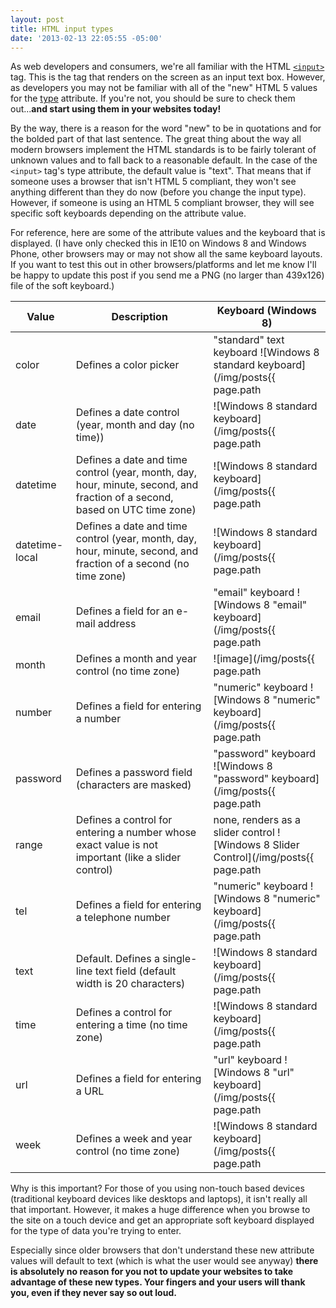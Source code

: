 ```yaml
---
layout: post
title: HTML input types
date: '2013-02-13 22:05:55 -05:00'
---
```


As web developers and consumers, we're all familiar with the HTML [`<input>`](http://www.w3schools.com/tags/tag_input.asp) tag. This is the tag that renders on the screen as an input text box. However, as developers you may not be familiar with all of the "new" HTML 5 values for the [type](http://www.w3schools.com/tags/att_input_type.asp) attribute. If you're not, you should be sure to check them out...**and start using them in your websites today!**

By the way, there is a reason for the word "new" to be in quotations and for the bolded part of that last sentence. The great thing about the way all modern browsers implement the HTML standards is to be fairly tolerant of unknown values and to fall back to a reasonable default. In the case of the `<input>` tag's type attribute, the default value is "text". That means that if someone uses a browser that isn't HTML 5 compliant, they won't see anything different than they do now (before you change the input type). However, if someone is using an HTML 5 compliant browser, they will see specific soft keyboards depending on the attribute value.

For reference, here are some of the attribute values and the keyboard that is displayed. (I have only checked this in IE10 on Windows 8 and Windows Phone, other browsers may or may not show all the same keyboard layouts. If you want to test this out in other browsers/platforms and let me know I'll be happy to update this post if you send me a PNG (no larger than 439x126) file of the soft keyboard.)

| **Value** | **Description** | **Keyboard (Windows 8)** |
| --------- | --------------- | ------------------------ |
| color | Defines a color picker | "standard" text keyboard ![Windows 8 standard keyboard](/img/posts{{ page.path | remove: '_posts' | remove: '.md' }}/image_39.png) |
| date | Defines a date control (year, month and day (no time)) | ![Windows 8 standard keyboard](/img/posts{{ page.path | remove: '_posts' | remove: '.md' }}/image_40.png) |
| datetime | Defines a date and time control (year, month, day, hour, minute, second, and fraction of a second, based on UTC time zone) | ![Windows 8 standard keyboard](/img/posts{{ page.path | remove: '_posts' | remove: '.md' }}/image_41.png) |
| datetime-local | Defines a date and time control (year, month, day, hour, minute, second, and fraction of a second (no time zone) | ![Windows 8 standard keyboard](/img/posts{{ page.path | remove: '_posts' | remove: '.md' }}/image_42.png) |
| email | Defines a field for an e-mail address | "email" keyboard ![Windows 8 "email" keyboard](/img/posts{{ page.path | remove: '_posts' | remove: '.md' }}/image_43.png) |
| month | Defines a month and year control (no time zone) | ![image](/img/posts{{ page.path | remove: '_posts' | remove: '.md' }}/image_49.png "image") |
| number | Defines a field for entering a number | "numeric" keyboard ![Windows 8 "numeric" keyboard](/img/posts{{ page.path | remove: '_posts' | remove: '.md' }}/image_48.png) | 
| password | Defines a password field (characters are masked) | "password" keyboard ![Windows 8 "password" keyboard](/img/posts{{ page.path | remove: '_posts' | remove: '.md' }}/image_47.png) |
| range | Defines a control for entering a number whose exact value is not important (like a slider control) | none, renders as a slider control ![Windows 8 Slider Control](/img/posts{{ page.path | remove: '_posts' | remove: '.md' }}/image_46.png) |
| tel | Defines a field for entering a telephone number | "numeric" keyboard ![Windows 8 "numeric" keyboard](/img/posts{{ page.path | remove: '_posts' | remove: '.md' }}/image_50.png) |
| text | Default. Defines a single-line text field (default width is 20 characters) | ![Windows 8 standard keyboard](/img/posts{{ page.path | remove: '_posts' | remove: '.md' }}/image_51.png) |
| time | Defines a control for entering a time (no time zone) | ![Windows 8 standard keyboard](/img/posts{{ page.path | remove: '_posts' | remove: '.md' }}/image_52.png) |
| url | Defines a field for entering a URL | "url" keyboard ![Windows 8 "url" keyboard](/img/posts{{ page.path | remove: '_posts' | remove: '.md' }}/image_53.png) |
| week | Defines a week and year control (no time zone) | ![Windows 8 standard keyboard](/img/posts{{ page.path | remove: '_posts' | remove: '.md' }}/image_54.png) |           

Why is this important? For those of you using non-touch based devices (traditional keyboard devices like desktops and laptops), it isn't really all that important. However, it makes a huge difference when you browse to the site on a touch device and get an appropriate soft keyboard displayed for the type of data you're trying to enter.

Especially since older browsers that don't understand these new attribute values will default to text (which is what the user would see anyway) **there is absolutely no reason for you not to update your websites to take advantage of these new types. Your fingers and your users will thank you, even if they never say so out loud.**
